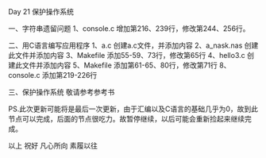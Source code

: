 Day 21	保护操作系统

一、字符串遗留问题
	1、console.c					增加第216、239行，修改第244、256行。

二、用C语言编写应用程序
	1、a.c						创建a.c文件，并添加内容
	2、a_nask.nas				创建此文件并添加内容
	3、Makefile					添加55-59、73行，修改第65行
	4、hello3.c					创建此文件并添加内容
	5、Makefile					添加第61-65、80行，修改第71行
	8、console.c					添加第219-226行

三、保护操作系统
	敬请参考参考书

PS.此次更新可能将是最后一次更新，由于汇编以及C语言的基础几乎为0，故到此节点可以完成，后面的节点很吃力。故暂停继续，以后可能会重新捡起来继续完成。

以上		祝好
								凡心所向
								素履以往